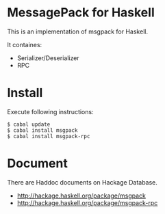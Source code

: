 MessagePack for Haskell
=======================

This is an implementation of msgpack for Haskell.

It containes:

* Serializer/Deserializer
* RPC

# Install

Execute following instructions:

~~~ {.bash}
$ cabal update
$ cabal install msgpack
$ cabal install msgpack-rpc
~~~

# Document

There are Haddoc documents on Hackage Database.

* <http://hackage.haskell.org/package/msgpack>
* <http://hackage.haskell.org/package/msgpack-rpc>
